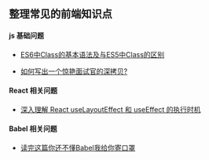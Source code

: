 ## 整理常见的前端知识点

#### js 基础问题
- [ES6中Class的基本语法及与ES5中Class的区别](https://juejin.im/post/6844903925796044813)

- [如何写出一个惊艳面试官的深拷贝?](https://segmentfault.com/a/1190000020255831)

#### React 相关问题
- [深入理解 React useLayoutEffect 和 useEffect 的执行时机](https://www.cnblogs.com/iheyunfei/p/13065047.html)

#### Babel 相关问题
- [读完这篇你还不懂Babel我给你寄口罩](https://juejin.im/post/6844904065223098381)
